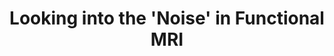 ---
title: "Looking into the 'Noise' in Functional MRI"
project_id: 
conf_date: 2005-04-06
conference_id: ""
presenters:
   - peter_bandettini
summary: "<p>DIRP investigator seminar, NIH, Bethesda, MD</p>"
file: /assets/presentations/T173.ppt
filename: T173.ppt
layout: presentation
---